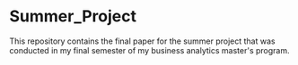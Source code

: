 # Summer_Project
This repository contains the final paper for the summer project that was conducted in my final semester of my business analytics master's program.
